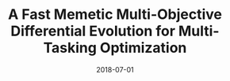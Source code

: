 ---
title: "A Fast Memetic Multi-Objective Differential Evolution for Multi-Tasking Optimization "
collection: conferences
permalink: /publication/A_Fast
date: 2018-07-01
year: "2018"
venue: "CEC"
city: 
state: ""
thumbnail: "A_Fast.png"
teaser :
authors: "Yongliang Chen, Jinghui Zhong, Mingkui Tan "
bibtex: A_Fast.txt
uri: A_Fast.pdf
arxiv: 
project: 
source:
poster: 
data:
---